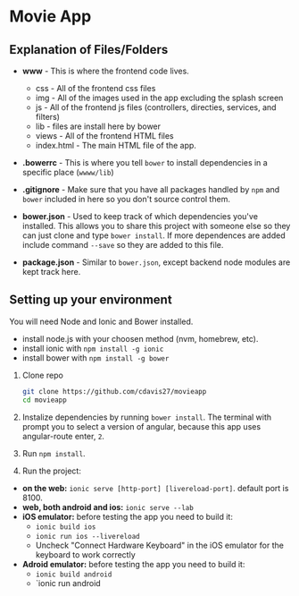 Movie App
=============

## Explanation of Files/Folders ##

+ **www** - This is where the frontend code lives.
  + css - All of the frontend css files
  + img - All of the images used in the app excluding the splash screen
  + js - All of the frontend js files (controllers, directies, services, and filters)
  + lib - files are install here by bower
  + views - All of the frontend HTML files
  + index.html - The main HTML file of the app. 

+ **.bowerrc** - This is where you tell `bower` to install dependencies in a specific place (`wwww/lib`)
+ **.gitignore** - Make sure that you have all packages handled by `npm` and `bower` included in here so you don't source control them. 
+ **bower.json** - Used to keep track of which dependencies you've installed. This allows you to share this project with someone else so they can just clone and type `bower install`. If more dependences are added include command `--save` so they are added to this file. 
+ **package.json** - Similar to `bower.json`, except backend node modules are kept track here.


## Setting up your environment ##

You will need Node and Ionic and Bower installed.
  - install node.js with your choosen method (nvm, homebrew, etc).
  - install ionic with `npm install -g ionic`
  - install bower with `npm install -g bower`

1. Clone repo

    ```bash
    git clone https://github.com/cdavis27/movieapp
    cd movieapp
    ```

2. Instalize dependencies by running `bower install`. The terminal with prompt you to select a version of angular, because this app uses angular-route enter, `2`.

3. Run `npm install`.

4. Run the project:
  + **on the web:** `ionic serve [http-port] [livereload-port]`. default port is 8100.
  + **web, both android and ios:** `ionic serve --lab`
  + **iOS emulator:** before testing the app you need to build it:
    + `ionic build ios`
    + `ionic run ios --livereload`
    + Uncheck "Connect Hardware Keyboard" in the iOS emulator for the keyboard to work correctly
  + **Adroid emulator:** before testing the app you need to build it:
    + `ionic build android`
    + `ionic run android


